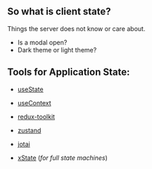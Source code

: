 ## So what is client state?

Things the server does not know or care about.

- Is a modal open?
- Dark theme or light theme?

## Tools for Application State:

- [useState](https://beta.reactjs.org/apis/react/useState)
- [useContext](https://beta.reactjs.org/apis/react/useContext)

- [redux-toolkit](https://redux-toolkit.js.org/)
- [zustand](https://github.com/pmndrs/zustand)
- [jotai](https://jotai.org/)

- [xState](https://xstate.js.org/) (_for full state machines_)
